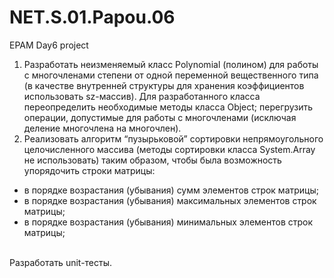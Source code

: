 # NET.S.01.Papou.06
EPAM Day6 project

1. Разработать неизменяемый класс Polynomial (полином) для работы с многочленами степени  от одной переменной вещественного типа (в качестве внутренней структуры для хранения коэффициентов использовать sz-массив). Для разработанного класса
переопределить необходимые методы класса Object;
перегрузить операции, допустимые для работы с многочленами (исключая деление многочлена на многочлен). 
2. Реализовать алгоритм “пузырьковой” сортировки непрямоугольного целочисленного массива (методы сортировки класса System.Array не использовать) таким образом, чтобы была возможность упорядочить строки матрицы: 
 - в порядке возрастания (убывания) сумм элементов строк матрицы;
 - в порядке возрастания (убывания) максимальных элементов строк матрицы;
 - в порядке возрастания (убывания) минимальных элементов строк матрицы;
<br>
   Разработать unit-тесты.</br>
